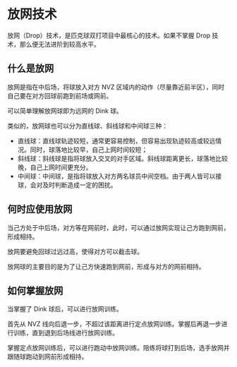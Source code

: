 # 放网技术

放网（Drop）技术，是匹克球双打项目中最核心的技术。如果不掌握 Drop 技术，那么便无法进阶到较高水平。

## 什么是放网

放网是指在中后场，将球放入对方 NVZ 区域内的动作（尽量靠近前半区），同时自己要在对方回球前跑到前场或网前。

可以简单理解放网球即为远网的 Dink 球。

类似的，放网球也可以分为直线球、斜线球和中间球三种：

* 直线球：直线球轨迹较短，通常更容易控制，但容易出现轨迹较高或较远情况。同时，球落地比较早，自己上网时间较短；
* 斜线球：斜线球是指将球放入交叉的对手区域。斜线球距离更长，球落地比较晚，自己上网时间更充分。
* 中间球：中间球，是指将球放入对方两名球员中间空档。由于两人皆可以接球，会对及时判断造成一定的困扰。

## 何时应使用放网

当己方处于中后场，对方等在网前时，此时，可以通过放网实现让己方跑到网前，形成相持。

放网要避免回球过远过高，使得对方可以截击球。

放网球的主要目的是为了让己方快速跑到网前，形成与对方的网前相持。

## 如何掌握放网

当掌握了 Dink 球后，可以进行放网训练。

首先从 NVZ 线向后退一步，不超过该距离进行定点放网训练。掌握后再退一步进行训练，直到退到后场线进行放网训练。

掌握定点放网训练后，可以进行跑动中放网训练。陪练将球打到后场，选手放网并跟随球跑动到网前形成相持。